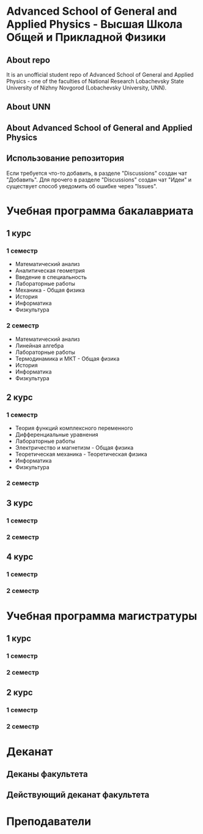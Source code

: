 # Advanced School of General and Applied Physics - Высшая Школа Общей и Прикладной Физики

## About repo

It is an unofficial student repo of Advanced School of General and Applied Physics - one of the faculties of National Research Lobachevsky State University of Nizhny Novgorod (Lobachevsky University, UNN).

## About UNN

## About Advanced School of General and Applied Physics

## Использование репозитория

Если требуется что-то добавить, в разделе "Discussions" создан чат "Добавить".
Для прочего в разделе "Discussions" создан чат "Идеи" и существует способ уведомить об ошибке через "Issues".

# Учебная программа бакалавриата

## 1 курс

### 1 семестр

- Математический анализ
- Аналитическая геометрия
- Введение в специальность
- Лабораторные работы
- Механика - Общая физика
- История
- Информатика
- Физкультура

### 2 семестр

- Математический анализ
- Линейная алгебра
- Лабораторные работы
- Термодинамика и МКТ - Общая физика
- История
- Информатика
- Физкультура

## 2 курс

### 1 семестр

- Теория функций комплексного переменного
- Дифференциальные уравнения
- Лабораторные работы
- Электричество и магнетизм - Общая физика
- Теоретическая механика - Теоретическая физика
- Информатика
- Физкультура

### 2 семестр

## 3 курс

### 1 семестр

### 2 семестр

## 4 курс

### 1 семестр

### 2 семестр

# Учебная программа магистратуры

## 1 курс

### 1 семестр

### 2 семестр

## 2 курс

### 1 семестр

### 2 семестр

# Деканат

## Деканы факультета

## Действующий деканат факультета

# Преподаватели